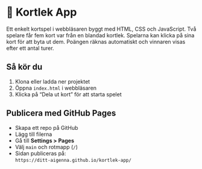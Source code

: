 # 🎴 Kortlek App

Ett enkelt kortspel i webbläsaren byggt med HTML, CSS och JavaScript. Två spelare får fem kort var från en blandad kortlek. Spelarna kan klicka på sina kort för att byta ut dem. Poängen räknas automatiskt och vinnaren visas efter ett antal turer.

## Så kör du

1. Klona eller ladda ner projektet  
2. Öppna `index.html` i webbläsaren  
3. Klicka på “Dela ut kort” för att starta spelet

## Publicera med GitHub Pages

- Skapa ett repo på GitHub  
- Lägg till filerna  
- Gå till **Settings > Pages**  
- Välj `main` och rotmapp (`/`)  
- Sidan publiceras på:  
  `https://ditt-aigenna.github.io/kortlek-app/`
